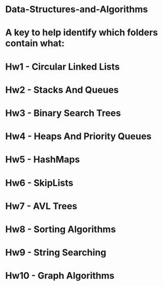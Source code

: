 # Data-Structures-and-Algorithms

# A key to help identify which folders contain what: 
# Hw1 - Circular Linked Lists
# Hw2 - Stacks And Queues
# Hw3 - Binary Search Trees
# Hw4 - Heaps And Priority Queues
# Hw5 - HashMaps
# Hw6 - SkipLists
# Hw7 - AVL Trees
# Hw8 - Sorting Algorithms
# Hw9 - String Searching
# Hw10 - Graph Algorithms